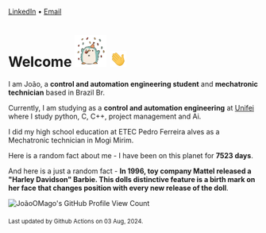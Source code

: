 [LinkedIn](https://www.linkedin.com/in/joão-pedro-gozzoli-b95641301/) &bull;
[Email](joaopedrogozzoli@gmail.com)

# Welcome <img src="happy.gif" height="64px" /> <img src="wave.gif" height="32px" />

I am João, a  **control and automation engineering student** and **mechatronic technician** based in Brazil Br.

Currently, I am studying as a **control and automation engineering** at [Unifei](https://unifei.edu.br) where I study python, C, C++, project management and Ai.

I did my high school education at ETEC Pedro Ferreira alves as a Mechatronic technician in Mogi Mirim.

Here is a random fact about me - I have been on this planet for **7523 days**.

And here is a just a random fact -  **In 1996, toy company Mattel released a "Harley Davidson" Barbie. This dolls distinctive feature is a birth mark on her face that changes position with every new release of the doll**.

![JoãoOMago's GitHub Profile View Count](https://komarev.com/ghpvc/?username=JoaoOMago)

<sub>Last updated by Github Actions on 03 Aug, 2024.</sub>
